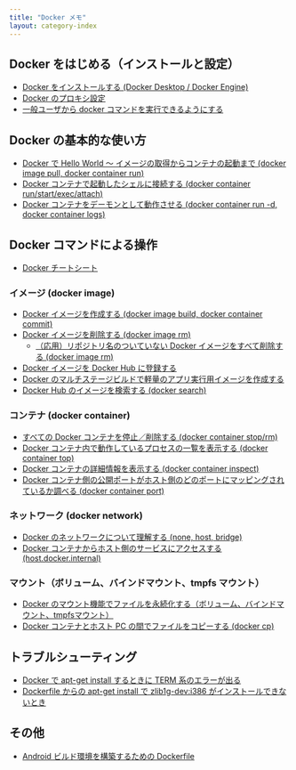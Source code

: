 ```yaml
---
title: "Docker メモ"
layout: category-index
---
```


Docker をはじめる（インストールと設定）
----
* [Docker をインストールする (Docker Desktop / Docker Engine)](install)
* [Docker のプロキシ設定](/p/w69cfim/)
* [一般ユーザから docker コマンドを実行できるようにする](run-docker-without-root.html)


Docker の基本的な使い方
----
* [Docker で Hello World 〜 イメージの取得からコンテナの起動まで (docker image pull, docker container run)](/p/z8behko/)
* [Docker コンテナで起動したシェルに接続する (docker container run/start/exec/attach)](/p/y8cfimp/)
* [Docker コンテナをデーモンとして動作させる (docker container run -d, docker container logs)](/p/dmpsvz3/)


Docker コマンドによる操作
----

* [Docker チートシート](cheatsheet.html)

### イメージ (docker image)
* [Docker イメージを作成する (docker image build, docker container commit)](create-image.html)
* [Docker イメージを削除する (docker image rm)](/p/8fjnqtw/)
  * [（応用）リポジトリ名のついていない Docker イメージをすべて削除する (docker image rm)](remove-unnamed-images.html)
* [Docker イメージを Docker Hub に登録する](register-image-to-dockerhub.html)
* [Docker のマルチステージビルドで軽量のアプリ実行用イメージを作成する](multistage-build.html)
* [Docker Hub のイメージを検索する (docker search)](/p/4ohyhxe/)

### コンテナ (docker container)
* [すべての Docker コンテナを停止／削除する (docker container stop/rm)](/p/6ehmpsv/)
* [Docker コンテナ内で動作しているプロセスの一覧を表示する (docker container top)](/p/s3m4jyg/)
* [Docker コンテナの詳細情報を表示する (docker container inspect)](inspect-container.html)
* [Docker コンテナ側の公開ポートがホスト側のどのポートにマッピングされているか調べる (docker container port)](/p/ow258be/)

### ネットワーク (docker network)
* [Docker のネットワークについて理解する (none, host, bridge)](/p/7fjnqtw/)
* [Docker コンテナからホスト側のサービスにアクセスする (host.docker.internal)](/p/najs2ah/)

### マウント（ボリューム、バインドマウント、tmpfs マウント）
* [Docker のマウント機能でファイルを永続化する（ボリューム、バインドマウント、tmpfsマウント）](mount)
* [Docker コンテナとホスト PC の間でファイルをコピーする (docker cp)](docker-cp.html)


トラブルシューティング
----
* [Docker で apt-get install するときに TERM 系のエラーが出る](term-error.html)
* [Dockerfile からの apt-get install で zlib1g-dev:i386 がインストールできないとき](zlib-error.html)


その他
----
* [Android ビルド環境を構築するための Dockerfile](dockerfile-for-android.html)

